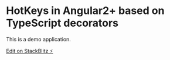 # HotKeys in Angular2+ based on TypeScript decorators 
This is a demo application.

[Edit on StackBlitz ⚡️](https://stackblitz.com/edit/demo-angular-hotkeys)
